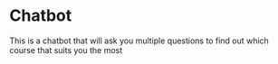 # Chatbot

This is a chatbot that will ask you multiple questions to find out which course that suits you the most
